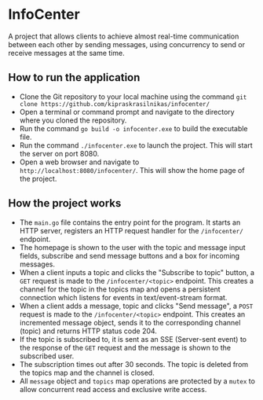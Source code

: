 # InfoCenter

A project that allows clients to achieve almost real-time communication between each other by sending messages, using concurrency to send or receive messages at the same time.

## How to run the application

- Clone the Git repository to your local machine using the command `git clone https://github.com/kipraskrasilnikas/infocenter/`
- Open a terminal or command prompt and navigate to the directory where you cloned the repository.
- Run the command `go build -o infocenter.exe` to build the executable file.
- Run the command `./infocenter.exe` to launch the project. This will start the server on port 8080.
- Open a web browser and navigate to `http://localhost:8080/infocenter/`. This will show the home page of the project.

## How the project works

- The `main.go` file contains the entry point for the program. It starts an HTTP server, registers an HTTP request handler for the `/infocenter/` endpoint.
- The homepage is shown to the user with the topic and message input fields, subscribe and send message buttons and a box for incoming messages.
- When a client inputs a topic and clicks the "Subscribe to topic" button, a `GET` request is made to the `/infocenter/<topic>` endpoint. This creates a channel for the topic in the topics map and opens a persistent connection which listens for events in text/event-stream format.
- When a client adds a message, topic and clicks "Send message", a `POST` request is made to the `/infocenter/<topic>` endpoint. This creates an incremented message object, sends it to the corresponding channel (topic) and returns HTTP status code 204.
- If the topic is subscribed to, it is sent as an SSE (Server-sent event) to the response of the `GET` request and the message is shown to the subscribed user.
- The subscription times out after 30 seconds. The topic is deleted from the topics map and the channel is closed.
- All `message` object and `topics` map operations are protected by a `mutex` to allow concurrent read access and exclusive write access.
